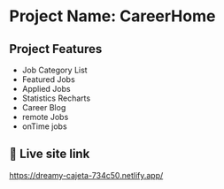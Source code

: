 
# Project Name: CareerHome




## Project  Features

- Job Category List
- Featured Jobs
- Applied Jobs
- Statistics Recharts
- Career Blog
- remote Jobs
- onTime jobs




## 🔗 Live site link
https://dreamy-cajeta-734c50.netlify.app/

